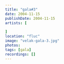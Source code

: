 ```yaml
---
title: "gala#3"
date: 2004-11-15
publishDate: 2004-11-15
artists: [
    
]
location: "fluc"
image: "velak-gala-3.jpg"
photos:
tags: [gala]
recordings: []
---
```

